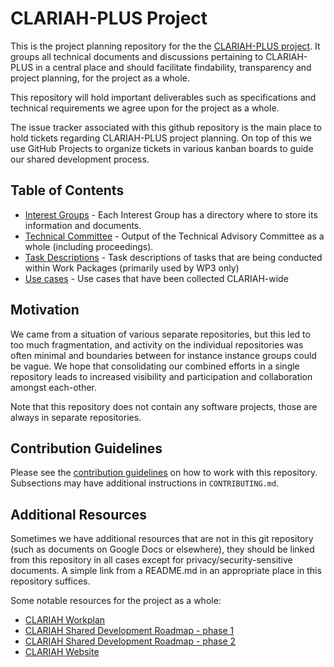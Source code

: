 # CLARIAH-PLUS Project

This is the project planning repository for the the [CLARIAH-PLUS
project](https://clariah.nl).  It groups all technical documents and
discussions pertaining to CLARIAH-PLUS in a central place and should facilitate
findability, transparency and project planning, for the project as a whole.

This repository will hold important deliverables such as specifications and technical
requirements we agree upon for the project as a whole.

The issue tracker associated with this github repository is the main place to
hold tickets regarding CLARIAH-PLUS project planning. On top of this we use
GitHub Projects to organize tickets in various kanban boards to guide our
shared development process.

## Table of Contents

* [Interest Groups](interest-groups/) - Each Interest Group has a directory where to store its information and documents.
* [Technical Committee](technical-committee/) -  Output of the Technical Advisory Committee as a whole (including proceedings).
* [Task Descriptions](task-descriptions/) - Task descriptions of tasks that are being conducted within Work Packages (primarily used by WP3 only)
* [Use cases](use-cases/) - Use cases that have been collected CLARIAH-wide

## Motivation

We came from a situation of various separate repositories, but this led to too
much fragmentation, and activity on the individual repositories was often
minimal and boundaries between for instance instance groups could be vague.  We
hope that consolidating our combined efforts in a single repository leads to
increased visibility and participation and collaboration amongst each-other.

Note that this repository does not contain any software projects, those are
always in separate repositories.

## Contribution Guidelines

Please see the [contribution guidelines](CONTRIBUTING.md) on how to work with
this repository. Subsections may have additional instructions in
``CONTRIBUTING.md``.

## Additional Resources

Sometimes we have additional resources that are not in this git repository
(such as documents on Google Docs or elsewhere), they should be linked from
this repository in all cases except for privacy/security-sensitive documents. A
simple link from a README.md in an appropriate place in this repository
suffices.

Some notable resources for the project as a whole:

* [CLARIAH Workplan](https://docs.google.com/spreadsheets/d/1WTbtA20vpKz5Oo_EnDYe1xNhRpR24mr0eESPa49jALg/edit#gid=151792289)
* [CLARIAH Shared Development Roadmap - phase 1](https://docs.google.com/document/d/1dCTK5w9jJRKIQuQ9t_xl7YbTtFljLoLTNT3C2EEIPtg/edit)
* [CLARIAH Shared Development Roadmap - phase 2](https://docs.google.com/document/d/1n3WzvFbYuKnlR4IsYNZV8p61rQBZUVzLwpLbE5lueBU/edit)
* [CLARIAH Website](https://clariah.nl)






